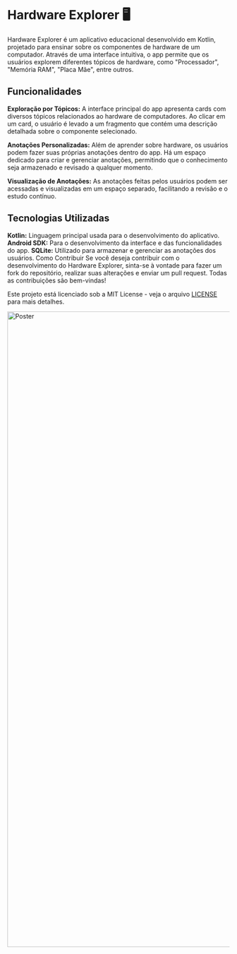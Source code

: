 # Hardware Explorer 🖥️
Hardware Explorer é um aplicativo educacional desenvolvido em Kotlin, projetado para ensinar sobre os componentes de hardware de um computador. Através de uma interface intuitiva, o app permite que os usuários explorem diferentes tópicos de hardware, como "Processador", "Memória RAM", "Placa Mãe", entre outros.

## Funcionalidades 
**Exploração por Tópicos:** A interface principal do app apresenta cards com diversos tópicos relacionados ao hardware de computadores. Ao clicar em um card, o usuário é levado a um fragmento que contém uma descrição detalhada sobre o componente selecionado.

**Anotações Personalizadas:** Além de aprender sobre hardware, os usuários podem fazer suas próprias anotações dentro do app. Há um espaço dedicado para criar e gerenciar anotações, permitindo que o conhecimento seja armazenado e revisado a qualquer momento.

**Visualização de Anotações:** As anotações feitas pelos usuários podem ser acessadas e visualizadas em um espaço separado, facilitando a revisão e o estudo contínuo.

## Tecnologias Utilizadas
**Kotlin:** Linguagem principal usada para o desenvolvimento do aplicativo.
**Android SDK:** Para o desenvolvimento da interface e das funcionalidades do app.
**SQLite:** Utilizado para armazenar e gerenciar as anotações dos usuários.
Como Contribuir
Se você deseja contribuir com o desenvolvimento do Hardware Explorer, sinta-se à vontade para fazer um fork do repositório, realizar suas alterações e enviar um pull request. Todas as contribuições são bem-vindas!

Este projeto está licenciado sob a MIT License - veja o arquivo [LICENSE](https://github.com/Eudesps/Hardware-Explorer/blob/main/LICENSE) para mais detalhes.

<img width="1440" alt="Poster" src="https://github.com/user-attachments/assets/c385b290-2bdb-417d-b0f2-3b819db2d977">



